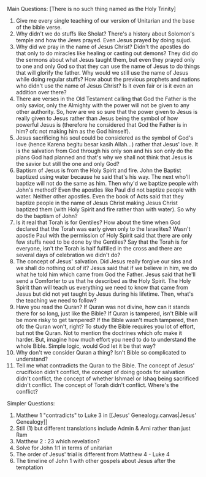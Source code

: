 Main Questions: [There is no such thing named as the Holy Trinity]
1) Give me every single teaching of our version of Unitarian and the base of the bible verse.
2) Why didn't we do stuffs like Sholat? There's a history about Solomon's temple and how the Jews prayed. Even Jesus prayed by doing sujud.
3) Why did we pray in the name of Jesus Christ? Didn't the apostles do that only to do miracles like healing or casting out demons? They did do the sermons about what Jesus taught them, but even they prayed only to one and only God so that they can use the name of Jesus to do things that will glorify the father. Why would we still use the name of Jesus while doing regular stuffs? How about the previous prophets and nations who didn't use the name of Jesus Christ? Is it even fair or is it even an addition over there?
4) There are verses in the Old Testament calling that God the Father is the only savior, only the Almighty with the power will not be given to any other authority. So, how are we so sure that the power given to Jesus is really given to Jesus rather than Jesus being the symbol of how powerful Jesus is (therefore he considered that God the Father is in him? ofc not making him as the God himself).
5) Jesus sacrificing his soul could be considered as the symbol of God's love (hence Karena begitu besar kasih Allah...) rather that Jesus' love. It is the salvation from God through his only son and his son only do the plans God had planned and that's why we shall not think that Jesus is the savior but still the one and only God?
6) Baptism of Jesus is from the Holy Spirit and fire. John the Baptist baptized using water because he said that's his way. The next who'll baptize will not do the same as him. Then why'd we baptize people with John's method? Even the apostles like Paul did not baptize people with water. Neither other apostles. Even the book of Acts said that they baptize people in the name of Jesus Christ making Jesus Christ baptized them (with Holy Spirit and fire rather than with water). So why do the baptism of John?
7) Is it real that Torah is for Gentiles? How about the time when God declared that the Torah was early given only to the Israelites? Wasn't apostle Paul with the permission of Holy Spirit said that there are only few stuffs need to be done by the Gentiles? Say that the Torah is for everyone, isn't the Torah is half fulfilled in the cross and there are several days of celebration we didn't do?
8) The concept of Jesus' salvation. Did Jesus really forgive our sins and we shall do nothing out of it? Jesus said that if we believe in him, we do what he told him which came from God the Father. Jesus said that he'll send a Comforter to us that he described as the Holy Spirit. The Holy Spirit than will teach us everything we need to know that came from Jesus but did not yet taught by Jesus during his lifetime. Then, what's the teaching we need to follow?
9) Have you read the Quran? If Quran was not divine, how can it stands there for so long, just like the Bible? If Quran is tampered, isn't Bible will be more risky to get tampered? If the Bible wasn't much tampered, then ofc the Quran won't, right? To study the Bible requires you lot of effort, but not the Quran. Not to mention the doctrines which ofc make it harder. But, imagine how much effort you need to do to understand the whole Bible. Simple logic, would God let it be that way?
10) Why don't we consider Quran a thing? Isn't Bible so complicated to understand?
11) Tell me what contradicts the Quran to the Bible. The concept of Jesus' crucifixion didn't conflict, the concept of doing goods for salvation didn't conflict, the concept of whether Ishmael or Ishaq being sacrificed didn't conflict. The concept of Torah didn't conflict. Where's the conflict?

Simpler Questions:
1) Matthew 1 "contradicts" to Luke 3 in [[Jesus' Genealogy.canvas|Jesus' Genealogy]]
2) Still (1) but different translations include Admin & Arni rather than just Ram
3) Matthew 2 : 23 which revelation?
4) Solve for John 1:1 in terms of unitarian
5) The order of Jesus' trial is different from Matthew 4 - Luke 4
6) The timeline of John 1 with other gospels about Jesus after the temptation